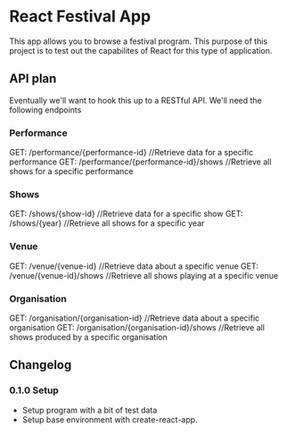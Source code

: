 # React Festival App
This app allows you to browse a festival program. 
This purpose of this project is to test out the capabilites of React for this 
type of application.



## API plan
Eventually we'll want to hook this up to a RESTful API. We'll need the following endpoints

### Performance
GET: /performance/{performance-id} 						//Retrieve data for a specific performance
GET: /performance/{performance-id}/shows				//Retrieve all shows for a specific performance

### Shows
GET: /shows/{show-id} 									//Retrieve data for a specific show
GET: /shows/{year} 										//Retrieve all shows for a specific year

### Venue
GET: /venue/{venue-id} 									//Retrieve data about a specific venue
GET: /venue/{venue-id}/shows 							//Retrieve all shows playing at a specific venue

### Organisation
GET: /organisation/{organisation-id} 					//Retrieve data about a specific organisation
GET: /organisation/{organisation-id}/shows 				//Retrieve all shows produced by a specific organisation



## Changelog

### 0.1.0 Setup
* Setup program with a bit of test data
* Setup base environment with create-react-app. 